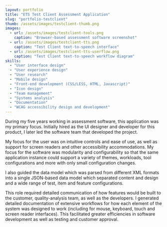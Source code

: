 ```yaml
---
layout: portfolio
title: "ETS Test Client Assessment Application"
slug: "portfolio-testclient"
thumb: /assets/images/testclient-thumb.png
images:
  - url: /assets/images/testclient-tools.png
    caption: "Browser-based assessment software screenshot"
  - url: /assets/images/testclient-tts.png
    caption: "Test Client text-to-speech interface"
  - url: /assets/images/testclient-tts-userflow.png
    caption: "Test Client text-to-speech workflow diagram"
skills:
  - "User interface design"
  - "User experience design"
  - "User research"
  - "Mobile design"
  - "Front-end development (CSS/LESS, HTML, Javascript)"
  - "Icon design"
  - "Team management"
  - "Systems analysis"
  - "Documentation"
  - "WCAG accessibility design and development"
---
```

<p>During my five years working in assessment software, this application was my primary focus. Initially hired as the UI designer and developer for this product, I later led the software team that developed the project.</p>
<p>My focus for the user was on intuitive controls and ease of use, as well as support for screen readers and other accessibility accommodations. My focus for the software was modularity and configurability so that the same application instance could support a variety of themes, workloads, tool configurations and more with only small configuration changes.</p>
<p>I also guided the data model which was parsed from different XML formats into a single JSON-based data model which separated content and design and a wide range of test, item and feature configurations.</p>
<p>This role required detailed communication of how features would be built to the customer, quality-analysis team, as well as the developers. I generated detailed documentation of extensive workflows for how each element of the system was designed to work (including for mouse, keyboard, touch and screen reader interfaces). This facilitated greater efficiencies in software development as well as testing and customer approval.</p>